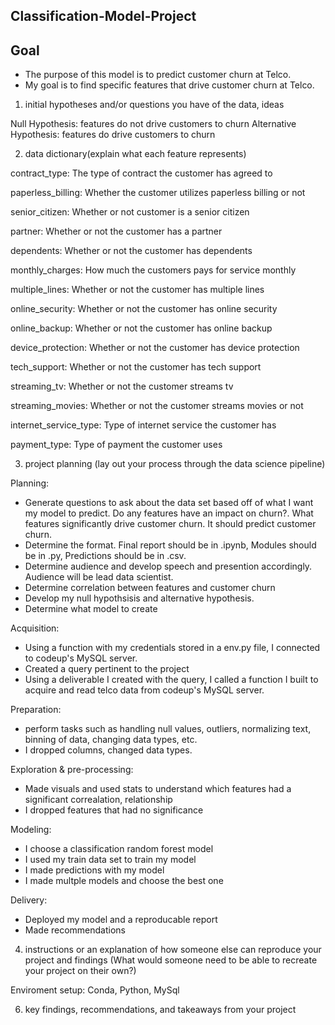 ## Classification-Model-Project
## Goal
* The purpose of this model is to predict customer churn at Telco.
* My goal is to find specific features that drive customer churn at Telco.

1. initial hypotheses and/or questions you have of the data, ideas

Null Hypothesis: features do not drive customers to churn
Alternative Hypothesis: features do drive customers to churn

2. data dictionary(explain what each feature represents)

contract_type: The type of contract the customer has agreed to

paperless_billing: Whether the customer utilizes paperless billing or not

senior_citizen: Whether or not customer is a senior citizen

partner: Whether or not the customer has a partner

dependents: Whether or not the customer has dependents	

monthly_charges: How much the customers pays for service monthly	

multiple_lines: Whether or not the customer has multiple lines	

online_security: Whether or not the customer has online security	

online_backup: Whether or not the customer has online backup

device_protection: Whether or not the customer has device protection

tech_support: Whether or not the customer has tech support	

streaming_tv: Whether or not the customer streams tv

streaming_movies: Whether or not the customer streams movies or not	

internet_service_type: Type of internet service the customer has

payment_type: Type of payment the customer uses

3. project planning (lay out your process through the data science pipeline)

Planning:
- Generate questions to ask about the data set based off of what I want my model to predict. Do any features have an impact on churn?. What features significantly drive customer churn. It should predict customer churn.
- Determine the format. Final report should be in .ipynb, Modules should be in .py, Predictions should be in .csv.
- Determine audience and develop speech and presention accordingly. Audience will be lead data scientist.
- Determine correlation between features and customer churn
- Develop my null hypothsisis and alternative hypothesis. 
- Determine what model to create
  
Acquisition:
- Using a function with my credentials stored in a env.py file, I connected to codeup's MySQL server.
- Created a query pertinent to the project
- Using a deliverable I created with the query, I called a function I built to acquire and read telco data from codeup's MySQL server.

Preparation:
- perform tasks such as handling null values, outliers, normalizing text, binning of data, changing data types, etc.
- I dropped columns, changed data types.

Exploration & pre-processing:
- Made visuals and used stats to understand which features had a significant correalation, relationship
- I dropped features that had no significance

Modeling:
- I choose a classification random forest model
- I used my train data set to train my model
- I made predictions with my model
- I made multple models and choose the best one

Delivery:
- Deployed my model and a reproducable report
- Made recommendations

4. instructions or an explanation of how someone else can reproduce your project and findings (What would someone need to be able to recreate your project on their own?)

Enviroment setup: Conda, Python, MySql

6. key findings, recommendations, and takeaways from your project
